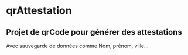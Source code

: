 # qrAttestation

## Projet de qrCode pour générer des attestations

Avec sauvegarde de données comme Nom, prénom, ville...
